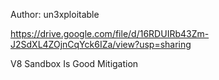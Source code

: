 Author: un3xploitable

https://drive.google.com/file/d/16RDUIRb43Zm-J2SdXL4ZOjnCqYck6IZa/view?usp=sharing

V8 Sandbox Is Good Mitigation
